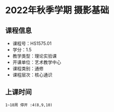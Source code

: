 # 2022年秋季学期 摄影基础 






## 课程信息

- 课程号：HS1575.01
- 学分：1.5
- 教学类型：理论实验课
- 开课单位：艺术教学中心
- 课程类别：通修
- 课程层次：核心通识

## 上课时间

```
1~18周 停开 :4(8,9,10)
```

